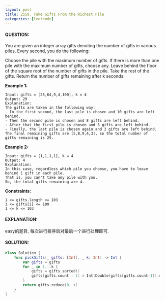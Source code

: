 ```yaml
---
layout: post
title: 2558. Take Gifts From the Richest Pile
categories: [leetcode]
---
```

#### QUESTION:
You are given an integer array gifts denoting the number of gifts in various piles. Every second, you do the following:

Choose the pile with the maximum number of gifts.
If there is more than one pile with the maximum number of gifts, choose any.
Leave behind the floor of the square root of the number of gifts in the pile. Take the rest of the gifts.
Return the number of gifts remaining after k seconds.

 

__Example 1:__
```
Input: gifts = [25,64,9,4,100], k = 4
Output: 29
Explanation: 
The gifts are taken in the following way:
- In the first second, the last pile is chosen and 10 gifts are left behind.
- Then the second pile is chosen and 8 gifts are left behind.
- After that the first pile is chosen and 5 gifts are left behind.
- Finally, the last pile is chosen again and 3 gifts are left behind.
The final remaining gifts are [5,8,9,4,3], so the total number of gifts remaining is 29.
```
__Example 2:__
```
Input: gifts = [1,1,1,1], k = 4
Output: 4
Explanation: 
In this case, regardless which pile you choose, you have to leave behind 1 gift in each pile. 
That is, you can't take any pile with you. 
So, the total gifts remaining are 4.
```
 

__Constraints:__
```
1 <= gifts.length <= 103
1 <= gifts[i] <= 109
1 <= k <= 103
```
#### EXPLANATION:

easy的题目, 每次进行排序后对最后一个进行处理即可.

#### SOLUTION:
```swift
class Solution {
    func pickGifts(_ gifts: [Int], _ k: Int) -> Int {
        var gifts = gifts
        for _ in 1...k {
            gifts = gifts.sorted()
            gifts[gifts.count - 1] = Int(Double(gifts[gifts.count-1]).squareRoot())
        }
        return gifts.reduce(0, +)
    }
}
```
